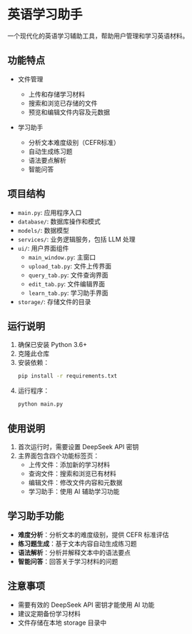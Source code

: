 # 英语学习助手

一个现代化的英语学习辅助工具，帮助用户管理和学习英语材料。

## 功能特点

- 文件管理
  - 上传和存储学习材料
  - 搜索和浏览已存储的文件
  - 预览和编辑文件内容及元数据

- 学习助手
  - 分析文本难度级别（CEFR标准）
  - 自动生成练习题
  - 语法要点解析
  - 智能问答

## 项目结构

- `main.py`: 应用程序入口
- `database/`: 数据库操作和模式
- `models/`: 数据模型
- `services/`: 业务逻辑服务，包括 LLM 处理
- `ui/`: 用户界面组件
  - `main_window.py`: 主窗口
  - `upload_tab.py`: 文件上传界面
  - `query_tab.py`: 文件查询界面
  - `edit_tab.py`: 文件编辑界面
  - `learn_tab.py`: 学习助手界面
- `storage/`: 存储文件的目录

## 运行说明

1. 确保已安装 Python 3.6+
2. 克隆此仓库
3. 安装依赖：
   ```bash
   pip install -r requirements.txt
   ```
4. 运行程序：
   ```bash
   python main.py
   ```

## 使用说明

1. 首次运行时，需要设置 DeepSeek API 密钥
2. 主界面包含四个功能标签页：
   - 上传文件：添加新的学习材料
   - 查询文件：搜索和浏览已有材料
   - 编辑文件：修改文件内容和元数据
   - 学习助手：使用 AI 辅助学习功能

## 学习助手功能

- **难度分析**：分析文本的难度级别，提供 CEFR 标准评估
- **练习题生成**：基于文本内容自动生成练习题
- **语法解析**：分析并解释文本中的语法要点
- **智能问答**：回答关于学习材料的问题

## 注意事项

- 需要有效的 DeepSeek API 密钥才能使用 AI 功能
- 建议定期备份学习材料
- 文件存储在本地 storage 目录中

